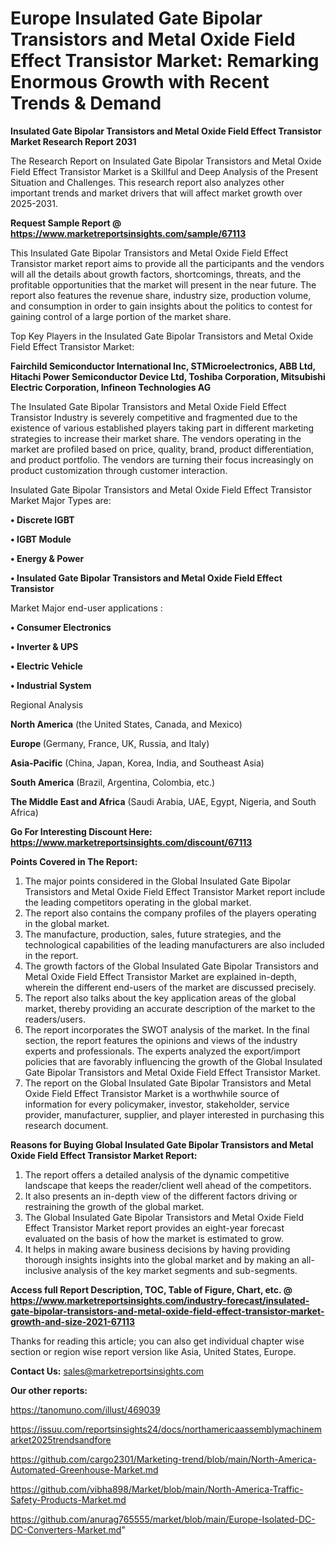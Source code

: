 # Europe Insulated Gate Bipolar Transistors and Metal Oxide Field Effect Transistor Market: Remarking Enormous Growth with Recent Trends & Demand

<strong>Insulated Gate Bipolar Transistors and Metal Oxide Field Effect Transistor Market Research Report 2031</strong>

The Research Report on Insulated Gate Bipolar Transistors and Metal Oxide Field Effect Transistor Market is a Skillful and Deep Analysis of the Present Situation and Challenges. This research report also analyzes other important trends and market drivers that will affect market growth over 2025-2031.

<strong>Request Sample Report @ <a href=https://www.marketreportsinsights.com/sample/67113>https://www.marketreportsinsights.com/sample/67113</a></strong>

This Insulated Gate Bipolar Transistors and Metal Oxide Field Effect Transistor market report aims to provide all the participants and the vendors will all the details about growth factors, shortcomings, threats, and the profitable opportunities that the market will present in the near future. The report also features the revenue share, industry size, production volume, and consumption in order to gain insights about the politics to contest for gaining control of a large portion of the market share.

Top Key Players in the Insulated Gate Bipolar Transistors and Metal Oxide Field Effect Transistor Market:

<strong>Fairchild Semiconductor International Inc, STMicroelectronics, ABB Ltd, Hitachi Power Semiconductor Device Ltd, Toshiba Corporation, Mitsubishi Electric Corporation, Infineon Technologies AG</strong>

The Insulated Gate Bipolar Transistors and Metal Oxide Field Effect Transistor Industry is severely competitive and fragmented due to the existence of various established players taking part in different marketing strategies to increase their market share. The vendors operating in the market are profiled based on price, quality, brand, product differentiation, and product portfolio. The vendors are turning their focus increasingly on product customization through customer interaction.

Insulated Gate Bipolar Transistors and Metal Oxide Field Effect Transistor Market Major Types are:

<strong>• Discrete IGBT

• IGBT Module

• Energy & Power

• Insulated Gate Bipolar Transistors and Metal Oxide Field Effect Transistor</strong>

Market Major end-user applications :

<strong>• Consumer Electronics

• Inverter & UPS

• Electric Vehicle

• Industrial System</strong>

Regional Analysis

</u><strong><b>North America</b></strong> (the United States, Canada, and Mexico)

<strong><b>Europe </b></strong>(Germany, France, UK, Russia, and Italy)

<strong><b>Asia-Pacific</b></strong> (China, Japan, Korea, India, and Southeast Asia)

<strong><b>South America</b></strong> (Brazil, Argentina, Colombia, etc.)

<strong><b>The Middle East and Africa</b></strong> (Saudi Arabia, UAE, Egypt, Nigeria, and South Africa)

<strong>Go For Interesting Discount Here: <a href=https://www.marketreportsinsights.com/discount/67113>https://www.marketreportsinsights.com/discount/67113</a></strong>

<strong>Points Covered in The Report:</strong>
<ol>
  <li>The major points considered in the Global Insulated Gate Bipolar Transistors and Metal Oxide Field Effect Transistor Market report include the leading competitors operating in the global market.</li>
  <li>The report also contains the company profiles of the players operating in the global market.</li>
  <li>The manufacture, production, sales, future strategies, and the technological capabilities of the leading manufacturers are also included in the report.</li>
  <li>The growth factors of the Global Insulated Gate Bipolar Transistors and Metal Oxide Field Effect Transistor Market are explained in-depth, wherein the different end-users of the market are discussed precisely.</li>
  <li>The report also talks about the key application areas of the global market, thereby providing an accurate description of the market to the readers/users.</li>
  <li>The report incorporates the SWOT analysis of the market. In the final section, the report features the opinions and views of the industry experts and professionals. The experts analyzed the export/import policies that are favorably influencing the growth of the Global Insulated Gate Bipolar Transistors and Metal Oxide Field Effect Transistor Market.</li>
  <li>The report on the Global Insulated Gate Bipolar Transistors and Metal Oxide Field Effect Transistor Market is a worthwhile source of information for every policymaker, investor, stakeholder, service provider, manufacturer, supplier, and player interested in purchasing this research document.</li>
</ol>
<strong>Reasons for Buying Global Insulated Gate Bipolar Transistors and Metal Oxide Field Effect Transistor Market Report:</strong>

<ol>
  <li>The report offers a detailed analysis of the dynamic competitive landscape that keeps the reader/client well ahead of the competitors.</li>
  <li>It also presents an in-depth view of the different factors driving or restraining the growth of the global market.</li>
  <li>The Global Insulated Gate Bipolar Transistors and Metal Oxide Field Effect Transistor Market report provides an eight-year forecast evaluated on the basis of how the market is estimated to grow.</li>
  <li>It helps in making aware business decisions by having providing thorough insights insights into the global market and by making an all-inclusive analysis of the key market segments and sub-segments.</li>
</ol>
<strong>Access full Report Description, TOC, Table of Figure, Chart, etc. @ <a href=https://www.marketreportsinsights.com/industry-forecast/insulated-gate-bipolar-transistors-and-metal-oxide-field-effect-transistor-market-growth-and-size-2021-67113>https://www.marketreportsinsights.com/industry-forecast/insulated-gate-bipolar-transistors-and-metal-oxide-field-effect-transistor-market-growth-and-size-2021-67113</a></strong>


Thanks for reading this article; you can also get individual chapter wise section or region wise report version like Asia, United States, Europe.

<strong>Contact Us:</strong>
sales@marketreportsinsights.com

<strong>Our other reports:</strong>

<a href=https://tanomuno.com/illust/469039>https://tanomuno.com/illust/469039</a>

<a href=https://issuu.com/reportsinsights24/docs/northamericaassemblymachinemarket2025trendsandfore>https://issuu.com/reportsinsights24/docs/northamericaassemblymachinemarket2025trendsandfore</a>

<a href=https://github.com/cargo2301/Marketing-trend/blob/main/North-America-Automated-Greenhouse-Market.md>https://github.com/cargo2301/Marketing-trend/blob/main/North-America-Automated-Greenhouse-Market.md</a>

<a href=https://github.com/vibha898/Market/blob/main/North-America-Traffic-Safety-Products-Market.md>https://github.com/vibha898/Market/blob/main/North-America-Traffic-Safety-Products-Market.md</a>

<a href=https://github.com/anurag765555/market/blob/main/Europe-Isolated-DC-DC-Converters-Market.md>https://github.com/anurag765555/market/blob/main/Europe-Isolated-DC-DC-Converters-Market.md</a>"
